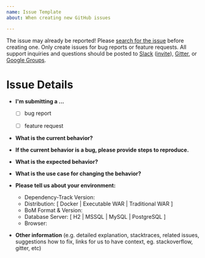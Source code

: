 ```yaml
---
name: Issue Template
about: When creating new GitHub issues

---
```


The issue may already be reported! Please [search for the issue](../) before creating one. Only create issues for bug reports or feature requests. All support inquiries and questions should be posted to [Slack](https://owasp.slack.com/messages/proj-dependency-track) ([invite](https://owasp.herokuapp.com/)), [Gitter](https://gitter.im/dependency-track/Lobby), or [Google Groups](https://groups.google.com/forum/#!forum/dependency-track).


# Issue Details 


* **I'm submitting a ...**
  - [ ] bug report
  - [ ] feature request
  
  
* **What is the current behavior?**


* **If the current behavior is a bug, please provide steps to reproduce.**


* **What is the expected behavior?**


* **What is the use case for changing the behavior?**


* **Please tell us about your environment:**
  
  - Dependency-Track Version:
  - Distribution: [ Docker | Executable WAR | Traditional WAR ]
  - BoM Format & Version:
  - Database Server: [ H2 | MSSQL | MySQL | PostgreSQL ]
  - Browser: 

* **Other information** (e.g. detailed explanation, stacktraces, related issues, suggestions how to fix, links for us to have context, eg. stackoverflow, gitter, etc)
